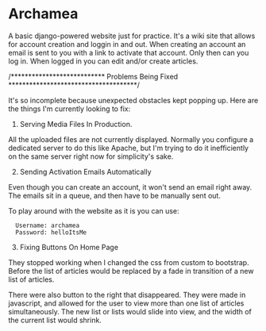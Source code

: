 # Archamea

A basic django-powered website just for practice. It's a wiki site that allows for account
creation and loggin in and out. When creating an account an email is sent to you with a link
to activate that account. Only then can you log in. When logged in you can edit and/or
create articles.

/*************************** Problems Being Fixed *************************************/

It's so incomplete because unexpected obstacles kept popping up. Here are the things I'm
currently looking to fix:

1) Serving Media Files In Production.

  All the uploaded files are not currently displayed. Normally you configure a dedicated
  server to do this like Apache, but I'm trying to do it inefficiently on the same
  server right now for simplicity's sake.
  
2) Sending Activation Emails Automatically
  
  Even though you can create an account, it won't send an email right away. The emails
  sit in a queue, and then have to be manually sent out.
  
  To play around with the website as it is you can use:
  
      Username: archamea
      Password: helloItsMe

3) Fixing Buttons On Home Page

  They stopped working when I changed the css from custom to bootstrap. Before the list of
  articles would be replaced by a fade in transition of a new list of articles.
  
  There were also button to the right that disappeared. They were made in javascript, and
  allowed for the user to view more than one list of articles simultaneously. The new list
  or lists would slide into view, and the width of the current list would shrink.
